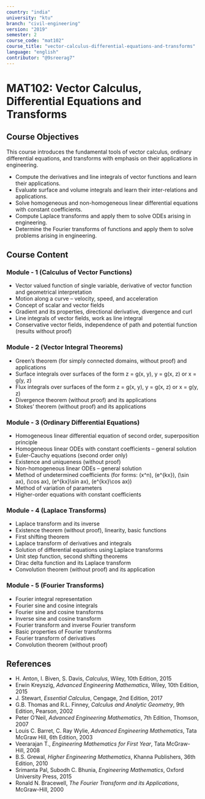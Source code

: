 ```yaml
---
country: "india"
university: "ktu"
branch: "civil-engineering"
version: "2019"
semester: 2
course_code: "mat102"
course_title: "vector-calculus-differential-equations-and-transforms"
language: "english"
contributor: "@9sreerag7"
---
```


# MAT102: Vector Calculus, Differential Equations and Transforms

## Course Objectives

This course introduces the fundamental tools of vector calculus, ordinary differential equations, and transforms with emphasis on their applications in engineering.

* Compute the derivatives and line integrals of vector functions and learn their applications.  
* Evaluate surface and volume integrals and learn their inter-relations and applications.  
* Solve homogeneous and non-homogeneous linear differential equations with constant coefficients.  
* Compute Laplace transforms and apply them to solve ODEs arising in engineering.  
* Determine the Fourier transforms of functions and apply them to solve problems arising in engineering.  

## Course Content

### Module - 1 (Calculus of Vector Functions)

* Vector valued function of single variable, derivative of vector function and geometrical interpretation  
* Motion along a curve – velocity, speed, and acceleration  
* Concept of scalar and vector fields  
* Gradient and its properties, directional derivative, divergence and curl  
* Line integrals of vector fields, work as line integral  
* Conservative vector fields, independence of path and potential function (results without proof)  

### Module - 2 (Vector Integral Theorems)

* Green’s theorem (for simply connected domains, without proof) and applications  
* Surface integrals over surfaces of the form z = g(x, y), y = g(x, z) or x = g(y, z)  
* Flux integrals over surfaces of the form z = g(x, y), y = g(x, z) or x = g(y, z)  
* Divergence theorem (without proof) and its applications  
* Stokes’ theorem (without proof) and its applications  

### Module - 3 (Ordinary Differential Equations)

* Homogeneous linear differential equation of second order, superposition principle  
* Homogeneous linear ODEs with constant coefficients – general solution  
* Euler-Cauchy equations (second order only)  
* Existence and uniqueness (without proof)  
* Non-homogeneous linear ODEs – general solution  
* Method of undetermined coefficients (for forms: \(x^n\), \(e^{kx}\), \(\sin ax\), \(\cos ax\), \(e^{kx}\sin ax\), \(e^{kx}\cos ax\))  
* Method of variation of parameters  
* Higher-order equations with constant coefficients  

### Module - 4 (Laplace Transforms)

* Laplace transform and its inverse  
* Existence theorem (without proof), linearity, basic functions  
* First shifting theorem  
* Laplace transform of derivatives and integrals  
* Solution of differential equations using Laplace transforms  
* Unit step function, second shifting theorems  
* Dirac delta function and its Laplace transform  
* Convolution theorem (without proof) and its application  

### Module - 5 (Fourier Transforms)

* Fourier integral representation  
* Fourier sine and cosine integrals  
* Fourier sine and cosine transforms  
* Inverse sine and cosine transform  
* Fourier transform and inverse Fourier transform  
* Basic properties of Fourier transforms  
* Fourier transform of derivatives  
* Convolution theorem (without proof)  

## References

* H. Anton, I. Biven, S. Davis, *Calculus*, Wiley, 10th Edition, 2015  
* Erwin Kreyszig, *Advanced Engineering Mathematics*, Wiley, 10th Edition, 2015  
* J. Stewart, *Essential Calculus*, Cengage, 2nd Edition, 2017  
* G.B. Thomas and R.L. Finney, *Calculus and Analytic Geometry*, 9th Edition, Pearson, 2002  
* Peter O’Neil, *Advanced Engineering Mathematics*, 7th Edition, Thomson, 2007  
* Louis C. Barret, C. Ray Wylie, *Advanced Engineering Mathematics*, Tata McGraw Hill, 6th Edition, 2003  
* Veerarajan T., *Engineering Mathematics for First Year*, Tata McGraw-Hill, 2008  
* B.S. Grewal, *Higher Engineering Mathematics*, Khanna Publishers, 36th Edition, 2010  
* Srimanta Pal, Subodh C. Bhunia, *Engineering Mathematics*, Oxford University Press, 2015  
* Ronald N. Bracewell, *The Fourier Transform and its Applications*, McGraw-Hill, 2000  
